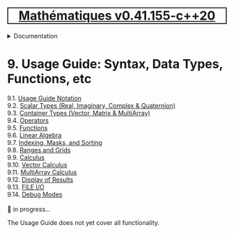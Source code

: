 [<h1 style='border: 2px solid; text-align: center'>Mathématiques v0.41.155-c++20</h1>](../../README.md)

<details>

<summary>Documentation</summary>

# [Documentation](../README.md)<br>
Chapter 1. [License](../license/README.md)<br>
Chapter 2. [About](../about/README.md)<br>
Chapter 3. [Objectives](../objectives/README.md)<br>
Chapter 4. [Status & Release Notes](../status-release/README.md)<br>
Chapter 5. [Upcoming Development](../development-schedule/README.md)<br>
Chapter 6. [Introduction with Examples](../intro/README.md)<br>
Chapter 7. [Installation](../installation/README.md)<br>
Chapter 8. [Your First Mathématiques Project](../first-project/README.md)<br>
Chapter 9. _Usage Guide: Syntax, Data Types, Functions, etc_ <br>
Chapter 10. [Benchmarks](../benchmarks/README.md)<br>
Chapter 11. [Tests](../test/README.md)<br>
Chapter 12. [Developer Guide: Modifying and Extending Mathématiques](../developer-guide/README.md)<br>


</details>



# 9. Usage Guide: Syntax, Data Types, Functions, etc

9.1. [Usage Guide Notation](notation/README.md)<br>
9.2. [Scalar Types (Real, Imaginary, Complex & Quaternion)](numbers/README.md)<br>
9.3. [Container Types (Vector, Matrix & MultiArray)](multiarrays/README.md)<br>
9.4. [Operators](operators/README.md)<br>
9.5. [Functions](functions/README.md)<br>
9.6. [Linear Algebra](linear-algebra/README.md)<br>
9.7. [Indexing, Masks, and Sorting](indexing-sorting/README.md)<br>
9.8. [Ranges and Grids](ranges-grids/README.md)<br>
9.9. [Calculus](calculus/README.md)<br>
9.10. [Vector Calculus](vector-calculus/README.md)<br>
9.11. [MultiArray Calculus](tensor-calculus/README.md)<br>
9.12. [Display of Results](display/README.md)<br>
9.13. [FILE I/O](file-io/README.md)<br>
9.14. [Debug Modes](debug/README.md)<br>
<br>
🚧 in progress...

The Usage Guide does not yet cover all functionality.

